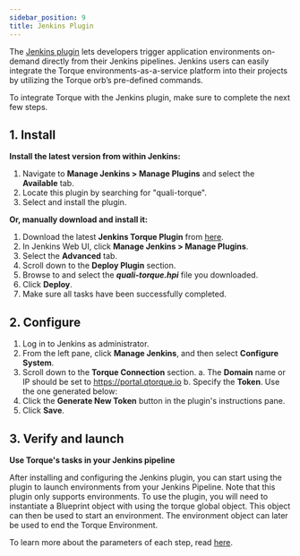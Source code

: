 ```yaml
---
sidebar_position: 9
title: Jenkins Plugin
---
```


The [Jenkins plugin](https://github.com/jenkinsci/quali-torque-plugin/) lets developers trigger application environments on-demand directly from their Jenkins pipelines. Jenkins users can easily integrate the Torque environments-as-a-service platform into their projects by utilizing the Torque orb’s pre-defined commands.

To integrate Torque with the Jenkins plugin, make sure to complete the next few steps.

## 1. Install

__Install the latest version from within Jenkins:__
1. Navigate to __Manage Jenkins > Manage Plugins__ and select the __Available__ tab.
2. Locate this plugin by searching for "quali-torque".
3. Select and install the plugin.

__Or, manually download and install it:__
1. Download the latest __Jenkins Torque Plugin__ from [here](https://plugins.jenkins.io/quali-torque/#releases).
2. In Jenkins Web UI, click __Manage Jenkins > Manage Plugins__.
3. Select the __Advanced__ tab.
4. Scroll down to the __Deploy Plugin__ section.
5. Browse to and select the __*quali-torque.hpi*__ file you downloaded.
6. Click __Deploy__.
7. Make sure all tasks have been successfully completed.

## 2. Configure

1. Log in to Jenkins as administrator.
2. From the left pane, click __Manage Jenkins__, and then select __Configure System__.
3. Scroll down to the __Torque Connection__ section.
    a. The __Domain__ name or IP should be set to https://portal.qtorque.io
    b. Specify the __Token__. Use the one generated below:
4. Click the __Generate New Token__ button in the plugin's instructions pane.
5. Click __Save__.

## 3. Verify and launch
__Use Torque's tasks in your Jenkins pipeline__

After installing and configuring the Jenkins plugin, you can start using the plugin to launch environments from your Jenkins Pipeline. Note that this plugin only supports environments.
To use the plugin, you will need to instantiate a Blueprint object with using the torque global object. This object can then be used to start an environment. The environment object can later be used to end the Torque Environment.

To learn more about the parameters of each step, read [here](https://github.com/jenkinsci/quali-torque-plugin/#readme).
